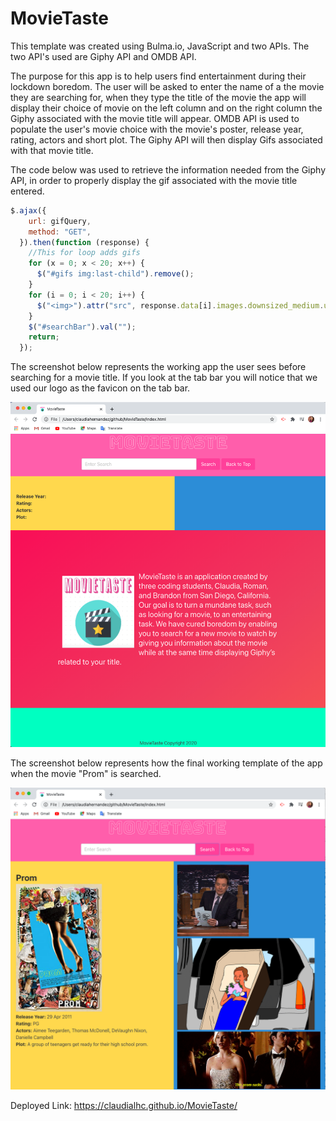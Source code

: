 # MovieTaste
This template was created using Bulma.io, JavaScript and two APIs. 
The two API's used are Giphy API and OMDB API. 

The purpose for this app is to help users find entertainment during their lockdown boredom. The user will be asked to enter the name of a the movie they are searching for, when they type the title of the movie the app will display their choice of movie on the left column and on the right column the Giphy associated with the movie title will appear. OMDB API is used to populate the user's movie choice with the movie's poster, release year, rating, actors and short plot. The Giphy API will then display Gifs associated with that movie title. 

The code below was used to retrieve the information needed from the Giphy API, in order to properly display the gif associated with the movie title entered.

```js
$.ajax({
    url: gifQuery,
    method: "GET",
  }).then(function (response) {
    //This for loop adds gifs
    for (x = 0; x < 20; x++) {
      $("#gifs img:last-child").remove();
    }
    for (i = 0; i < 20; i++) {
      $("<img>").attr("src", response.data[i].images.downsized_medium.url).appendTo("#gifs");
    }
    $("#searchBar").val("");
    return;
  });
```

The screenshot below represents the working app the user sees before searching for a movie title. If you look at the tab bar you will notice that we used our logo as the favicon on the tab bar.

![Screenshot](./assets/normal.png)

The screenshot below represents how the final working template of the app when the movie "Prom" is searched.

![Screenshot2](./assets/working.png)

Deployed Link: https://claudialhc.github.io/MovieTaste/
